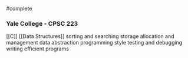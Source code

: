 #complete

### Yale College - CPSC 223
[[C]]
[[Data Structures]]
sorting and searching
storage allocation and management
data abstraction
programming style
testing and debugging
writing efficient programs